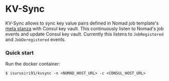 # KV-Sync

KV-Sync allows to sync key value pairs defined in Nomad job template's [meta stanza](https://www.nomadproject.io/docs/job-specification/meta) with Consul key vault. This continuously listen to Nomad's job events and update Consul key vault. Currently this listens to `JobRegistered` and `JobDeregistered` events.

### Quick start

Run the docker container:
```
$ isurusiri91/kvsync -n <NOMAD_HOST_URL> -c <CONSUL_HOST_URL>
```
